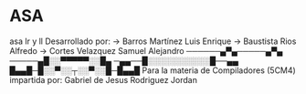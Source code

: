 # ASA
asa lr y ll
Desarrollado por:
-> Barros Martínez Luis Enrique
-> Baustista Rios Alfredo
-> Cortes Velazquez Samuel Alejandro
──────▄▀▄─────▄▀▄
─────▄█░░▀▀▀▀▀░░█▄
─▄▄──█░░░░░░░░░░░█──▄▄
█▄▄█─█░░▀░░┬░░▀░░█─█▄▄█
Para la materia de Compiladores (5CM4) impartida por:
Gabriel de Jesus Rodriguez Jordan
